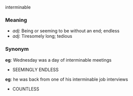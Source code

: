 interminable
### Meaning
+ _adj_: Being or seeming to be without an end; endless
+ _adj_: Tiresomely long; tedious

### Synonym

__eg__: Wednesday was a day of interminable meetings

+ SEEMINGLY ENDLESS

__eg__: he was back from one of his interminable job interviews

+ COUNTLESS


